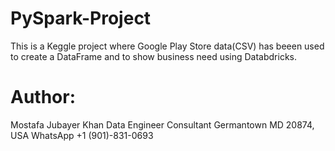 # PySpark-Project
This is a Keggle project where Google Play Store data(CSV) has beeen used to create a DataFrame and to show business need using Databdricks.


# Author:
Mostafa Jubayer Khan
Data Engineer Consultant
Germantown MD 20874, USA
WhatsApp +1 (901)-831-0693
